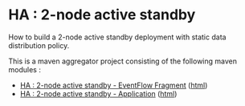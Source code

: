 # HA : 2-node active standby

How to build a 2-node active standby deployment with static data distribution policy.

This is a maven aggregator project consisting of the following maven modules :

* [HA : 2-node active standby - EventFlow Fragment](as-2node-ef/src/site/markdown/index.md) ([html](https://TIBCOSoftware/github.io/tibco-streaming-samples/10.4.0/highavailability/as-2node/as-2node-ef/))
* [HA : 2-node active standby - Application](as-2node-app/src/site/markdown/index.md) ([html](https://TIBCOSoftware/github.io/tibco-streaming-samples/10.4.0/highavailability/as-2node/as-2node-app/))
